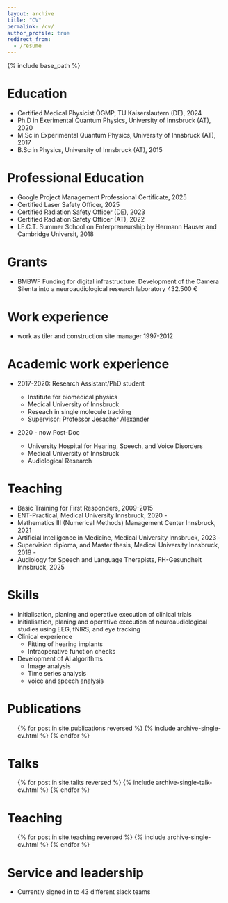 ```yaml
---
layout: archive
title: "CV"
permalink: /cv/
author_profile: true
redirect_from:
  - /resume
---
```


{% include base_path %}

Education
======
* Certified Medical Physicist ÖGMP, TU Kaiserslautern (DE), 2024
* Ph.D in Exerimental Quantum Physics, University of Innsbruck (AT), 2020
* M.Sc in Experimental Quantum Physics, University of Innsbruck (AT), 2017
* B.Sc in Physics, University of Innsbruck (AT), 2015

Professional Education
======
* Google Project Management Professional Certificate, 2025
* Certified Laser Safety Officer, 2025
* Certified Radiation Safety Officer (DE), 2023
* Certified Radiation Safety Officer (AT), 2022
* I.E.C.T. Summer School on Enterpreneurship by Hermann Hauser and Cambridge Universit, 2018

Grants 
======
*  BMBWF Funding for digital infrastructure: Development of the Camera Silenta into a neuroaudiological research laboratory 432.500 €

Work experience 
======
* work as tiler and construction site manager 1997-2012

Academic work experience
======
* 2017-2020: Research Assistant/PhD student
  * Institute for biomedical physics 
  * Medical University of Innsbruck 
  * Reseach in single molecule tracking
  * Supervisor: Professor Jesacher Alexander
 
* 2020 - now Post-Doc
  * University Hospital for Hearing, Speech, and Voice Disorders 
  * Medical University of Innsbruck 
  * Audiological Research 

Teaching
======
* Basic Training for First Responders, 2009-2015
* ENT-Practical, Medical University Innsbruck, 2020 -
* Mathematics III (Numerical Methods) Management Center Innsbruck, 2021
* Artificial Intelligence in Medicine, Medical University Innsbruck, 2023 -
* Supervision diploma, and Master thesis, Medical University Innsbruck, 2018 -
* Audiology for Speech and Language Therapists, FH-Gesundheit Innsbruck, 2025
  
Skills
======
* Initialisation, planing  and operative execution of clinical trials
* Initialisation, planing  and operative execution of neuroaudiological studies using EEG,  fNIRS, and eye tracking 
* Clinical experience 
  * Fitting of hearing implants 
  * Intraoperative function checks
* Development of AI algorithms 
  * Image analysis 
  * Time series analysis 
  * voice and speech analysis

Publications
======
  <ul>{% for post in site.publications reversed %}
    {% include archive-single-cv.html %}
  {% endfor %}</ul>
  
Talks
======
  <ul>{% for post in site.talks reversed %}
    {% include archive-single-talk-cv.html  %}
  {% endfor %}</ul>
  
Teaching
======
  <ul>{% for post in site.teaching reversed %}
    {% include archive-single-cv.html %}
  {% endfor %}</ul>
  
Service and leadership
======
* Currently signed in to 43 different slack teams
